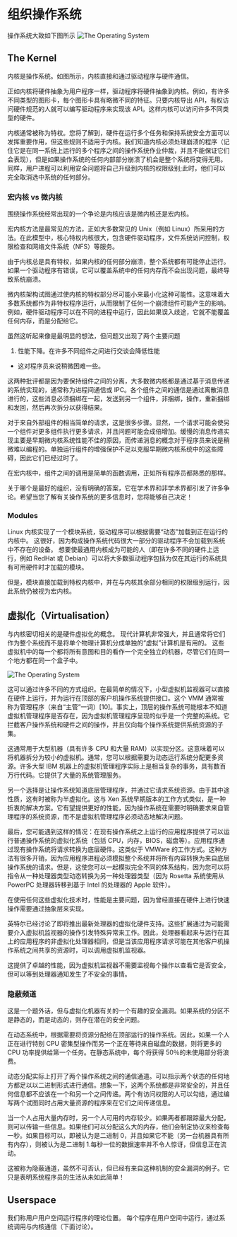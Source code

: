 # 组织操作系统

操作系统大致如下图所示
![The Operating System](http://www.bottomupcs.com/chapter03/figures/kernel.png)

## The Kernel

内核是操作系统。如图所示，内核直接和通过驱动程序与硬件通信。

正如内核将硬件抽象为用户程序一样，驱动程序将硬件抽象到内核。例如，有许多不同类型的图形卡，每个图形卡具有略微不同的特征。只要内核导出 API，有权访问硬件规范的人就可以编写驱动程序来实现该 API。这样内核可以访问许多不同类型的硬件。

内核通常被称为特权。您将了解到，硬件在运行多个任务和保持系统安全方面可以发挥重要作用，但这些规则不适用于内核。我们知道内核必须处理崩溃的程序（记住它是在同一系统上运行的多个程序之间的操作系统作业仲裁，并且不能保证它们会表现），但是如果操作系统的任何内部部分崩溃了机会是整个系统将变得无用。同样，用户进程可以利用安全问题将自己升级到内核的权限级别;此时，他们可以完全取消选中系统的任何部分。

### 宏内核 vs 微内核

围绕操作系统经常出现的一个争论是内核应该是微内核还是宏内核。

宏内核方法是最常见的方法，正如大多数常见的 Unix（例如 Linux）所采用的方法。在此模型中，核心特权内核很大，包含硬件驱动程序，文件系统访问控制，权限检查和网络文件系统（NFS）等服务。

由于内核总是具有特权，如果内核的任何部分崩溃，整个系统都有可能停止运行。如果一个驱动程序有错误，它可以覆盖系统中的任何内存而不会出现问题，最终导致系统崩溃。

微内核架构试图通过使内核的特权部分尽可能小来最小化这种可能性。这意味着大多数系统都作为非特权程序运行，从而限制了任何一个崩溃组件可能产生的影响。例如，硬件驱动程序可以在不同的进程中运行，因此如果误入歧途，它就不能覆盖任何内存，而是分配给它。

虽然这听起来像是最明显的想法，但问题又出现了两个主要问题

1. 性能下降。在许多不同组件之间进行交谈会降低性能

- 这对程序员来说稍微困难一些。

这两种批评都是因为要保持组件之间的分离，大多数微内核都是通过基于消息传递的系统实现的，通常称为进程间通信或 IPC。各个组件之间的通信是通过离散消息进行的，这些消息必须捆绑在一起，发送到另一个组件，非捆绑，操作，重新捆绑和发回，然后再次拆分以获得结果。

对于来自外部组件的相当简单的请求，这是很多步骤。显然，一个请求可能会使另一个组件对更多组件执行更多请求，并且问题可能会成倍增加。缓慢的消息传递实现主要是早期微内核系统性能不佳的原因，而传递消息的概念对于程序员来说是稍微难以编程的。单独运行组件的增强保护不足以克服早期微内核系统中的这些障碍，因此它们已经过时了。

在宏内核中，组件之间的调用是简单的函数调用，正如所有程序员都熟悉的那样。

关于哪个是最好的组织，没有明确的答案，它在学术界和非学术界都引发了许多争论。希望当您了解有关操作系统的更多信息时，您将能够自己决定！

### Modules

Linux 内核实现了一个模块系统，驱动程序可以根据需要“动态”加载到正在运行的内核中。 这很好，因为构成操作系统代码很大一部分的驱动程序不会加载到系统中不存在的设备。 想要使最通用内核成为可能的人（即在许多不同的硬件上运行，例如 RedHat 或 Debian）可以将大多数驱动程序包括为仅在其运行的系统具有可用硬件时才加载的模块。

但是，模块直接加载到特权内核中，并在与内核其余部分相同的权限级别运行，因此系统仍被视为宏内核。

## 虚拟化（Virtualisation）

与内核密切相关的是硬件虚拟化的概念。 现代计算机非常强大，并且通常将它们作为整个系统而不是将单个物理计算机分成单独的“虚拟”计算机是有用的。 这些虚拟机中的每一个都将所有意图和目的看作一个完全独立的机器，尽管它们在同一个地方都在同一个盒子中。

![The Operating System](http://www.bottomupcs.com/chapter03/figures/virtual.png)

这可以通过许多不同的方式组织。在最简单的情况下，小型虚拟机监视器可以直接在硬件上运行，并为运行在顶部的客户机操作系统提供接口。这个 VMM 通常被称为管理程序（来自“主管”一词）[10]。事实上，顶层的操作系统可能根本不知道虚拟机管理程序是否存在，因为虚拟机管理程序呈现的似乎是一个完整的系统。它拦截客户操作系统和硬件之间的操作，并且仅向每个操作系统提供系统资源的子集。

这通常用于大型机器（具有许多 CPU 和大量 RAM）以实现分区。这意味着可以将机器拆分为较小的虚拟机。通常，您可以根据需要为动态运行系统分配更多资源。许多大型 IBM 机器上的虚拟机管理程序实际上是相当复杂的事务，具有数百万行代码。它提供了大量的系统管理服务。

另一个选择是让操作系统知道底层管理程序，并通过它请求系统资源。由于其中途性质，这有时被称为半虚拟化。这与 Xen 系统早期版本的工作方式类似，是一种折衷的解决方案。它有望提供更好的性能，因为操作系统在需要时明确要求来自管理程序的系统资源，而不是虚拟机管理程序必须动态地解决问题。

最后，您可能遇到这样的情况：在现有操作系统之上运行的应用程序提供了可以运行普通操作系统的虚拟化系统（包括 CPU，内存，BIOS，磁盘等）。应用程序通过现有操作系统将请求转换为底层硬件。这类似于 VMWare 的工作方式。这种方法有很多开销，因为应用程序进程必须模拟整个系统并将所有内容转换为来自底层操作系统的请求。但是，这使您可以一起模拟完全不同的体系结构，因为您可以将指令从一种处理器类型动态转换为另一种处理器类型（因为 Rosetta 系统使用从 PowerPC 处理器转移到基于 Intel 的处理器的 Apple 软件）。

在使用任何这些虚拟化技术时，性能是主要问题，因为曾经直接在硬件上进行快速操作需要通过抽象层来实现。

英特尔已经讨论了即将推出最新处理器的虚拟化硬件支持。这些扩展通过为可能需要介入虚拟机监视器的操作引发特殊异常来工作。因此，处理器看起来与运行在其上的应用程序的非虚拟化处理器相同，但是当该应用程序请求可能在其他客户机操作系统之间共享的资源时，可以调用虚拟机监视器。

这提供了卓越的性能，因为虚拟机监视器不需要监视每个操作以查看它是否安全，但可以等到处理器通知发生了不安全的事情。

### 隐蔽频道

这是一个题外话，但与虚拟化机器有关的一个有趣的安全漏洞。如果系统的分区不是静态的，而是动态的，则存在潜在的安全问题。

在动态系统中，根据需要将资源分配给在顶部运行的操作系统。因此，如果一个人正在进行特别 CPU 密集型操作而另一个正在等待来自磁盘的数据，则将更多的 CPU 功率提供给第一个任务。在静态系统中，每个将获得 50％的未使用部分将浪费。

动态分配实际上打开了两个操作系统之间的通信通道。可以指示两个状态的任何地方都足以以二进制形式进行通信。想象一下，这两个系统都是非常安全的，并且任何信息都不应该在一个和另一个之间传递。两个有访问权限的人可以勾结，通过编写两个试图同时占用大量资源的程序来在它们之间传递信息。

当一个人占用大量内存时，另一个人可用的内存较少。如果两者都跟踪最大分配，则可以传输一些信息。如果他们可以分配这么大的内存，他们会制定协议来检查每一秒。如果目标可以，即被认为是二进制 0，并且如果它不能（另一台机器具有所有内存），则被认为是二进制 1.每秒一位的数据速率并不令人惊讶，但信息正在流动。

这被称为隐蔽通道，虽然不可否认，但已经有来自这种机制的安全漏洞的例子。它只是表明系统程序员的生活从未如此简单！

## Userspace

我们称用户用户空间运行程序的理论位置。 每个程序在用户空间中运行，通过系统调用与内核通信（下面讨论）。
